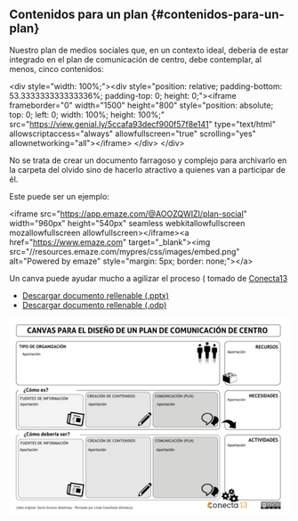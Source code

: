 ## Contenidos para un plan {#contenidos-para-un-plan}

Nuestro plan de medios sociales que, en un contexto ideal, debería de estar integrado en el plan de comunicación de centro, debe contemplar, al menos, cinco contenidos:

&lt;div style=&quot;width: 100%;&quot;&gt;&lt;div style=&quot;position: relative; padding-bottom: 53.333333333333336%; padding-top: 0; height: 0;&quot;&gt;&lt;iframe frameborder=&quot;0&quot; width=&quot;1500&quot; height=&quot;800&quot; style=&quot;position: absolute; top: 0; left: 0; width: 100%; height: 100%;&quot; src=&quot;https://view.genial.ly/5ccafa93decf900f57f8e141&quot; type=&quot;text/html&quot; allowscriptaccess=&quot;always&quot; allowfullscreen=&quot;true&quot; scrolling=&quot;yes&quot; allownetworking=&quot;all&quot;&gt;&lt;/iframe&gt; &lt;/div&gt; &lt;/div&gt;

No se trata de crear un documento farragoso y complejo para archivarlo en la carpeta del olvido sino de hacerlo atractivo a quienes van a participar de él.

Este puede ser un ejemplo:

&lt;iframe src=&quot;https://app.emaze.com/@AOOZQWIZI/plan-social&quot; width=&quot;960px&quot; height=&quot;540px&quot; seamless webkitallowfullscreen mozallowfullscreen allowfullscreen&gt;&lt;/iframe&gt;&lt;a href=&quot;https://www.emaze.com&quot; target=&quot;_blank&quot;&gt;&lt;img src=&quot;//resources.emaze.com/mypres/css/images/embed.png&quot; alt=&quot;Powered by emaze&quot; style=&quot;margin: 5px; border: none;&quot;&gt;&lt;/a&gt;

Un canva puede ayudar mucho a agilizar el proceso ( tomado de [Conecta13](https://www.google.com/url?q=https://conecta13.com/canvas-ple/&sa=D&ust=1580812168773000)

*   [Descargar documento rellenable (.pptx)](https://www.google.com/url?q=https://www.dropbox.com/s/a4v0t8sl40wuibq/Pcom.pptx?dl%3D0&sa=D&ust=1580812168774000)
*   [Descargar documento rellenable (.odp)](https://www.google.com/url?q=https://www.dropbox.com/s/eh9qm9m1vcqmn4s/Pcom.odp?dl%3D0&sa=D&ust=1580812168774000)

![](images/image8.png)
